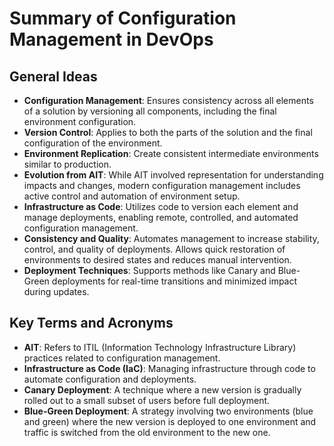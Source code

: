 # Summary of Configuration Management in DevOps

## General Ideas

- **Configuration Management**: Ensures consistency across all elements of a solution by versioning all components, including the final environment configuration. 
- **Version Control**: Applies to both the parts of the solution and the final configuration of the environment.
- **Environment Replication**: Create consistent intermediate environments similar to production.
- **Evolution from AIT**: While AIT involved representation for understanding impacts and changes, modern configuration management includes active control and automation of environment setup.
- **Infrastructure as Code**: Utilizes code to version each element and manage deployments, enabling remote, controlled, and automated configuration management.
- **Consistency and Quality**: Automates management to increase stability, control, and quality of deployments. Allows quick restoration of environments to desired states and reduces manual intervention.
- **Deployment Techniques**: Supports methods like Canary and Blue-Green deployments for real-time transitions and minimized impact during updates.

## Key Terms and Acronyms

- **AIT**: Refers to ITIL (Information Technology Infrastructure Library) practices related to configuration management.
- **Infrastructure as Code (IaC)**: Managing infrastructure through code to automate configuration and deployments.
- **Canary Deployment**: A technique where a new version is gradually rolled out to a small subset of users before full deployment.
- **Blue-Green Deployment**: A strategy involving two environments (blue and green) where the new version is deployed to one environment and traffic is switched from the old environment to the new one.
